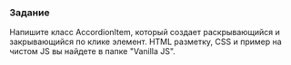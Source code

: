 ### Задание

Напишите класс AccordionItem, который создает раскрывающийся и закрывающийся
по клике элемент. HTML разметку, CSS и пример на чистом JS вы найдете в папке "Vanilla JS".
